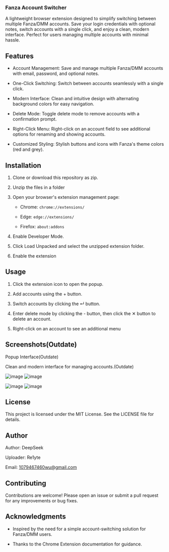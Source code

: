 ### Fanza Account Switcher
A lightweight browser extension designed to simplify switching between multiple Fanza/DMM accounts. Save your login credentials with optional notes, switch accounts with a single click, and enjoy a clean, modern interface. Perfect for users managing multiple accounts with minimal hassle.

## Features
- Account Management: Save and manage multiple Fanza/DMM accounts with email, password, and optional notes.

- One-Click Switching: Switch between accounts seamlessly with a single click.

- Modern Interface: Clean and intuitive design with alternating background colors for easy navigation.

- Delete Mode: Toggle delete mode to remove accounts with a confirmation prompt.

- Right-Click Menu: Right-click on an account field to see additional options for renaming and showing accounts.

- Customized Styling: Stylish buttons and icons with Fanza's theme colors (red and grey).

## Installation
1. Clone or download this repository as zip.
2. Unzip the files in a folder
3. Open your browser's extension management page:

    - Chrome: ```chrome://extensions/```

    - Edge: ```edge://extensions/```

    - Firefox: ```about:addons```
4. Enable Developer Mode.
5. Click Load Unpacked and select the unzipped extension folder.
6. Enable the extension
## Usage
1. Click the extension icon to open the popup.

2. Add accounts using the + button.

3. Switch accounts by clicking the ↵ button.

4. Enter delete mode by clicking the - button, then click the ✕ button to delete an account.

5. Right-click on an account to see an additional menu

## Screenshots(Outdate)
Popup Interface(Outdate)

Clean and modern interface for managing accounts.(Outdate)

![image](https://github.com/user-attachments/assets/8983c72f-b004-4e0c-83c9-5721423909af)
![image](https://github.com/user-attachments/assets/a81f6cb5-ba0e-450c-ac17-b5131e6a092a)

![image](https://github.com/user-attachments/assets/2b12a6c5-8577-4cfa-a147-217b66a0b358) ![image](https://github.com/user-attachments/assets/d5732336-28bb-40c8-bf71-1cd96c000ff5)

## License
This project is licensed under the MIT License. See the LICENSE file for details.

## Author
Author: DeepSeek

Uploader: Re1yte

Email: 1079467460wu@gmail.com

## Contributing
Contributions are welcome! Please open an issue or submit a pull request for any improvements or bug fixes.

## Acknowledgments
- Inspired by the need for a simple account-switching solution for Fanza/DMM users.

- Thanks to the Chrome Extension documentation for guidance.
